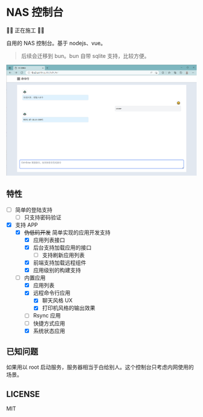 # NAS 控制台

🚧🚧 正在施工 🚧🚧

自用的 NAS 控制台。基于 nodejs、vue。

> 后续会迁移到 bun。bun 自带 sqlite 支持，比较方便。

<p align="center">
  <img width="800" src="./screen.png"/>
</p>

## 特性

- [ ] 简单的登陆支持
  - [ ] 只支持密码验证
- [x] 支持 APP
  - [x] ~~伪低码开发~~ 简单实现的应用开发支持
    - [x] 应用列表接口
    - [x] 后台支持加载应用的接口
      - [ ] 支持刷新应用列表
    - [x] 前端支持加载远程组件
    - [x] 应用级别的构建支持
  - [ ] 内置应用
    - [x] 应用列表
    - [x] 远程命令行应用
      - [x] 聊天风格 UX
      - [x] 打印机风格的输出效果
    - [ ] Rsync 应用
    - [ ] 快捷方式应用
    - [x] 系统状态应用

## 已知问题

如果用以 root 启动服务，服务器相当于白给别人。这个控制台只考虑内网使用的场景。

## LICENSE

MIT
